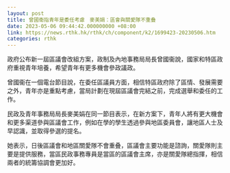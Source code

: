 ```yaml
---
layout: post
title: 曾國衞指青年是委任考慮　麥美娟：區會與關愛隊不重叠
date: 2023-05-06 09:44:42.000000000 +08:00
link: https://news.rthk.hk/rthk/ch/component/k2/1699423-20230506.htm
categories: rthk
---
```


政府公布新一屆區議會改組方案，政制及內地事務局局長曾國衞說，國家和特區政府重視青年培養，希望青年有更多機會參政議政。

曾國衞在一個電台節目說，在委任區議員方面，相信特區政府除了區情、發展需要之外，青年亦是重點考慮，當局計劃在現屆區議會完結之前，完成選舉和委任的工作。

民政及青年事務局局長麥美娟在同一節目表示，在新方案下，青年人將有更大機會和更多渠道參與區議會工作，例如在學的學生透過參與地區委員會，讓地區人士及早認識，並取得參選的提名。

她表示，日後區議會和地區關愛隊不會重叠，區議會主要功能是諮詢，關愛隊則主要是提供服務，當區民政事務專員是當區的區議會主席，亦是關愛隊總指揮，相信兩者的統籌協調會更加好。
